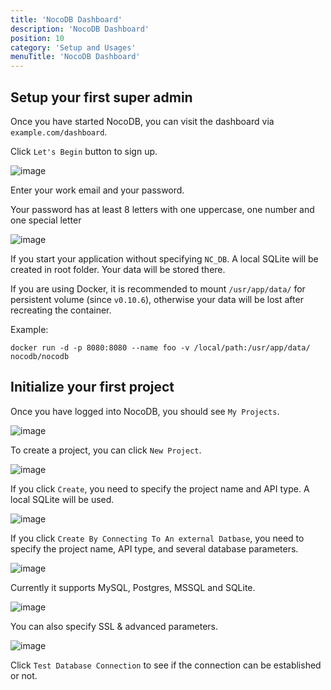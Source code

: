 ```yaml
---
title: 'NocoDB Dashboard'
description: 'NocoDB Dashboard'
position: 10
category: 'Setup and Usages'
menuTitle: 'NocoDB Dashboard'
---
```


## Setup your first super admin

Once you have started NocoDB, you can visit the dashboard via ``example.com/dashboard``. 

Click ``Let's Begin`` button to sign up. 

![image](https://user-images.githubusercontent.com/35857179/126597128-f88df6e5-7625-4208-9817-68e9303410ff.png)

Enter your work email and your password.

<alert>
  Your password has at least 8 letters with one uppercase, one number and one special letter
</alert>

![image](https://user-images.githubusercontent.com/35857179/126597144-0343b5ca-c7ca-47a4-926d-4e8df2f8c161.png)

If you start your application without specifying ``NC_DB``. A local SQLite will be created in root folder. Your data will be stored there. 

If you are using Docker, it is recommended to mount ``/usr/app/data/`` for persistent volume (since ``v0.10.6``), otherwise your data will be lost after recreating the container.

Example:

```
docker run -d -p 8080:8080 --name foo -v /local/path:/usr/app/data/ nocodb/nocodb
```

## Initialize your first project 

Once you have logged into NocoDB, you should see ``My Projects``.

![image](https://user-images.githubusercontent.com/35857179/126597182-b74cadb4-e165-417e-9e95-9a3cb7dce8e5.png)

To create a project, you can click ``New Project``. 

![image](https://user-images.githubusercontent.com/35857179/126597208-0b6e8162-5088-4825-bcb2-f2b0574a74c2.png)

If you click ``Create``, you need to specify the project name and API type. A local SQLite will be used.

![image](https://user-images.githubusercontent.com/35857179/126597259-b9552c71-d13b-463c-abc2-0f3be31627b2.png)

If you click ``Create By Connecting To An external Datbase``, you need to specify the project name, API type, and several database parameters.

![image](https://user-images.githubusercontent.com/35857179/126597279-c1722d8b-c885-4e9e-9e94-44711102af20.png)

Currently it supports MySQL, Postgres, MSSQL and SQLite.

![image](https://user-images.githubusercontent.com/35857179/126597320-fd6b19a9-ed3e-4f4a-80b7-880a79a54a11.png)

You can also specify SSL & advanced parameters.

![image](https://user-images.githubusercontent.com/35857179/126597342-0c61ab15-a112-4269-8f30-78455fa09081.png)

Click ``Test Database Connection`` to see if the connection can be established or not.

